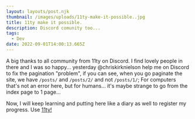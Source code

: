 ```yaml
---
layout: layouts/post.njk
thumbnail: /images/uploads/11ty-make-it-possible..jpg
title: 11ty make it possible.
description: Discord comunity too...
tags:
  - Dev
date: 2022-09-01T14:00:13.665Z
---
```

A big thanks to all community from 11ty on Discord. I find lovely people in there and I was so happy... yesterday @chriskirknielson help me on Discord to fix the pagination "problem", if you can see, when you go paginate the site, we have `/posts/` and `/posts/2/` and not `/posts/1/`; For computers that's not an error here, but for humans... it's maybe strange to go from the index page to 1 page...

Now, I will keep learning and putting here like a diary as well to register my progress. Use [11ty!](https://www.11ty.dev)